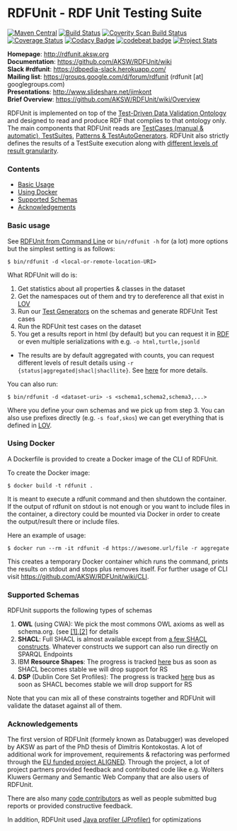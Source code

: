 RDFUnit - RDF Unit Testing Suite
==========

[![Maven Central](https://maven-badges.herokuapp.com/maven-central/org.aksw.rdfunit/rdfunit-parent/badge.svg)](https://maven-badges.herokuapp.com/maven-central/org.aksw.rdfunit/rdfunit-parent)
[![Build Status](https://travis-ci.org/AKSW/RDFUnit.svg?branch=master)](https://travis-ci.org/AKSW/RDFUnit)
[![Coverity Scan Build Status](https://scan.coverity.com/projects/2650/badge.svg?flat=1)](https://scan.coverity.com/projects/2650)
[![Coverage Status](https://coveralls.io/repos/AKSW/RDFUnit/badge.svg?branch=master&service=github)](https://coveralls.io/github/AKSW/RDFUnit?branch=master)
[![Codacy Badge](https://api.codacy.com/project/badge/grade/02907c27b76141709e5a6e9682fc836c)](https://www.codacy.com/app/jimkont/RDFUnit)
[![codebeat badge](https://codebeat.co/badges/fc781acc-0a9f-4796-9d33-28d1ffb3b019)](https://codebeat.co/projects/github-com-aksw-rdfunit)
[![Project Stats](https://www.openhub.net/p/RDFUnit/widgets/project_thin_badge.gif)](https://www.ohloh.net/p/RDFUnit)



**Homepage**: http://rdfunit.aksw.org <br/>
**Documentation**: https://github.com/AKSW/RDFUnit/wiki  <br/>
**Slack #rdfunit**: https://dbpedia-slack.herokuapp.com/ <br/>
**Mailing list**: https://groups.google.com/d/forum/rdfunit (rdfunit [at] googlegroups.com)  <br/>
**Presentations**: http://www.slideshare.net/jimkont  <br/>
**Brief Overview**: https://github.com/AKSW/RDFUnit/wiki/Overview


RDFUnit is implemented on top of the [Test-Driven Data Validation Ontology](http://rdfunit.aksw.org/ns/core#) and designed to read and produce RDF that complies to that ontology only.
The main components that RDFUnit reads are
[TestCases (manual & automatic), TestSuites](https://github.com/AKSW/RDFUnit/wiki/TestCases),
[Patterns & TestAutoGenerators](https://github.com/AKSW/RDFUnit/wiki/Patterns-Generators).
RDFUnit also strictly defines the results of a TestSuite execution along with [different levels of result granularity](https://github.com/AKSW/RDFUnit/wiki/Results).

### Contents
 * [Basic Usage](#basic-usage)
 * [Using Docker](#using-docker)
 * [Supported Schemas](#supported-schemas)
 * [Acknowledgements](#acknowledgements)


### Basic usage

See [RDFUnit from Command Line](https://github.com/AKSW/RDFUnit/wiki/CLI) or `bin/rdfunit -h` for (a lot) more options but the simplest setting is as follows:

```console
$ bin/rdfunit -d <local-or-remote-location-URI>
```

What RDFUnit will do is:

1. Get statistics about all properties & classes in the dataset
1. Get the namespaces out of them and try to dereference all that exist in [LOV](http://lov.okfn.org)
1. Run our [Test Generators](https://github.com/AKSW/RDFUnit/wiki/Patterns-Generators) on the schemas and generate RDFUnit Test cases
1. Run the RDFUnit test cases on the dataset
1. You get a results report in html (by default) but you can request it in [RDF](http://rdfunit.aksw.org/ns/core#) or even multiple serializations with e.g.  `-o html,turtle,jsonld`
  * The results are by default aggregated with counts, you can request different levels of result details using `-r {status|aggregated|shacl|shacllite}`. See [here](https://github.com/AKSW/RDFUnit/wiki/Results) for more details.

You can also run:
```console
$ bin/rdfunit -d <dataset-uri> -s <schema1,schema2,schema3,...>
```

Where you define your own schemas and we pick up from step 3. You can also use prefixes directly (e.g. `-s foaf,skos`) we can get everything that is defined in [LOV](http://lov.okfn.org).

### Using Docker

A Dockerfile is provided to create a Docker image of the CLI of RDFUnit.

To create the Docker image:

```console
$ docker build -t rdfunit .
```

It is meant to execute a rdfunit command and then shutdown the container. If the output of rdfunit on stdout is not enough or you want to include files in the container, a directory could be mounted via Docker in order to create the output/result there or include files.

Here an example of usage:

```console
$ docker run --rm -it rdfunit -d https://awesome.url/file -r aggregate
```

This creates a temporary Docker container which runs the command, prints the results on stdout and stops plus removes itself. For further usage of CLI visit https://github.com/AKSW/RDFUnit/wiki/CLI.

### Supported Schemas

RDFUnit supports the following types of schemas

1. **OWL** (using CWA): We pick the most commons OWL axioms as well as schema.org. (see [[1]](https://github.com/AKSW/RDFUnit/labels/OWL),[[2]](https://github.com/AKSW/RDFUnit/issues/20) for details
1. **SHACL**: Full SHACL is almost available except from [a few SHACL constructs](https://github.com/AKSW/RDFUnit/issues/62). Whatever constructs we support can also run directly on SPARQL Endpoints
1. IBM **Resource Shapes**: The progress is tracked [here](https://github.com/AKSW/RDFUnit/issues/23) bus as soon as SHACL becomes stable we will drop support for RS
1. **DSP** (Dublin Core Set Profiles): The progress is tracked [here](https://github.com/AKSW/RDFUnit/issues/22) bus as soon as SHACL becomes stable we will drop support for RS

Note that you can mix all of these constraints together and RDFUnit will validate the dataset against all of them.

### Acknowledgements

The first version  of RDFUnit (formely known as Databugger) was developed by AKSW as part of the PhD thesis of Dimitris Kontokostas. 
A lot of additional work for improvement, requirements & refactoring was performed through the [EU funded project ALIGNED](http://aligned-project.eu). Through the project, a lot of project partners provided feedback and contributed code like e.g.  Wolters Kluwers Germany and Semantic Web Company that are also users of RDFUnit.

There are also many [code contributors](https://github.com/AKSW/RDFUnit/graphs/contributors) as well as people submitted bug reports or provided constructive feedback.

In addition, RDFUnit used [Java profiler (JProfiler)](http://www.ej-technologies.com/products/jprofiler/overview.html) for optimizations
